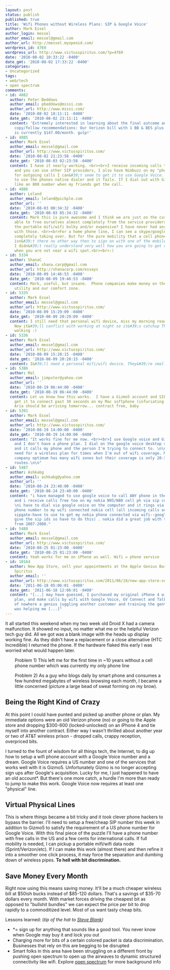 ```yaml
---
layout: post
status: publish
published: true
title: 'Wifi Phones without Wireless Plans: SIP & Google Voice'
author: Mark Essel
author_login: messel
author_email: messel@gmail.com
author_url: http://messel.myopenid.com/
wordpress_id: 4769
wordpress_url: http://www.victusspiritus.com/?p=4769
date: '2010-08-02 10:33:22 -0400'
date_gmt: '2010-08-02 17:33:22 -0400'
categories:
- Uncategorized
tags:
- web/tech
- open spectrum
comments:
- id: 4882
  author: Peter Beddows
  author_email: pbeddows@missi.com
  author_url: http://www.missi.com/
  date: '2010-08-02 18:11:11 -0400'
  date_gmt: '2010-08-02 23:11:11 -0400'
  content: 'Extremely interested in learning about the final outcome and simple to
    copy/follow recommendations: Our Verizon bill with 1 BB & BES plus 1 other cell
    is currently $147.00/month. gulp!'
- id: 4885
  author: Mark Essel
  author_email: messel@gmail.com
  author_url: http://www.victusspiritus.com/
  date: '2010-08-02 21:23:58 -0400'
  date_gmt: '2010-08-03 02:23:58 -0400'
  content: I have it nearly working. <br><br>I receive incoming calls to Gizmo5 fine
    and you can use other SIP providers, I also have Nimbuzz on my "phone".<br><br>But
    for outgoing calls I can&#39;t seem to get it to use Google Voice. GVoice tries
    to use the phones native dialer and it fails. If I dial out with Gimzo5 it looks
    like an 800 number when my friends get the call.
- id: 4886
  author: Leland
  author_email: leland@pickple.com
  author_url: ''
  date: '2010-08-03 00:34:32 -0400'
  date_gmt: '2010-08-03 05:34:32 -0400'
  content: Mark this is pure awesome and I think we are just on the cusp of being
    able to free ourselves almost completely from the service providers.<br><br>Is
    the portable mifi/wifi bulky and/or expensive? I have never had any experience
    with those. <br><br>For a home phone line, I can see a skype/google voice phone
    completely taking over. But for the pure mobility that a cell phone should offer,
    isn&#39;t there no other way then to sign on with one of the mobile carriers?
    I didn&#39;t really understand very well how you are going to get connectivity
    when you are not near a wifi spot.<br><br>:)
- id: 5334
  author: ShanaC
  author_email: shana.carp@gmail.com
  author_url: http://shanacarp.com/essays
  date: '2010-08-09 14:46:53 -0400'
  date_gmt: '2010-08-09 19:46:53 -0400'
  content: Mark, useful, but insane.  Phone companies make money on their lack of
    utility and our comfort zone.
- id: 5335
  author: Mark Essel
  author_email: messel@gmail.com
  author_url: http://www.victusspiritus.com/
  date: '2010-08-09 15:29:09 -0400'
  date_gmt: '2010-08-09 20:29:09 -0400'
  content: I still need that personal wifi device, miss my morning reading AVC Mon-Wed.
    Now it&#39;ll conflict with working at night so it&#39;s catchup Thursdays after
    walking :)
- id: 5336
  author: Mark Essel
  author_email: messel@gmail.com
  author_url: http://www.victusspiritus.com/
  date: '2010-08-09 15:28:15 -0400'
  date_gmt: '2010-08-09 20:28:15 -0400'
  content: I&#39;ll need a personal mifi/wifi device. They&#39;re small now.
- id: 5386
  author: Mal
  author_email: jimpster@yahoo.com
  author_url: ''
  date: '2010-08-19 06:44:00 -0400'
  date_gmt: '2010-08-19 06:44:00 -0400'
  content: Let us know how this works.  I have a Gizmo5 account and SIP but can't
    get it to connect past 30 seconds on my Mac softphone (infuriating!).  My HTC
    Aria should be arriving tomorrow... contract free, baby
- id: 5391
  author: Mark Essel
  author_email: messel@gmail.com
  author_url: http://www.victusspiritus.com/
  date: '2010-08-19 14:00:00 -0400'
  date_gmt: '2010-08-19 14:00:00 -0400'
  content: "It works fine for me now. <br><br>I use Google voice and Gizmo5 over wifi
    and I don't have a phone plan. I dial on the google voice desktop view web page
    and it calls my phone and the person I'm trying to connect to. \n\nI feel the
    need for a wireless plan for times when I'm out of wifi coverage. My local cable
    company optimum has many wifi zones but their coverage is only 20-30% of my walking
    routes.\n\n"
- id: 5487
  author: Ashkabg
  author_email: ashkabg@yahoo.com
  author_url: ''
  date: '2010-08-24 23:40:00 -0400'
  date_gmt: '2010-08-24 23:40:00 -0400'
  content: "i have managed to use google voice to call ANY phone in the US for free
    and i receive calls free too on my nokia N95/N80 cell ph via sip configurations.
    \ni have to dial via google voice on the computer and it rings via my sipgate.com
    phone number to my wifi connected nokia cell (all incoming calls are free via
    sipgate-have to use to get my nokia phone connected via wifi--google does not
    give the sip ids so have to do this) . nokia did a great job with these models
    from 2007-2008."
- id: 5488
  author: Mark Essel
  author_email: messel@gmail.com
  author_url: http://www.victusspiritus.com/
  date: '2010-08-25 01:23:00 -0400'
  date_gmt: '2010-08-25 01:23:00 -0400'
  content: Yeah works for me on iPhone as well. Wifi = phone service
- id: 10164
  author: New App Store, sell your appointments at the Apple Genius Bar &mdash; Victus
    Spiritus
  author_email: ''
  author_url: http://www.victusspiritus.com/2011/06/18/new-app-store-sell-your-appointments-at-the-apple-genius-bar/
  date: '2011-06-18 05:06:01 -0400'
  date_gmt: '2011-06-18 12:06:01 -0400'
  content: "[...] may have guessed, I purchased my original iPhone 4 without a data
    plan, and make calls by wifi with Google Voice, GV Connect and Talkatone. Out
    of nowhere a genius juggling another customer and training the gentleman that
    was helping me [...]"
---
```

<p>It all started this weekend when my two week old Droid X had a camera malfunction. It showed no input, no matter what me or the helpful Verizon tech guy did. All we got was a blank image with the heads up display working fine. As they didn't have a replacement or a close alternative (HTC Incredible) I returned the phone. If the hardware flaked this early I was worried what would happen later.</p>
<p style="padding-left: 30px;">Problem 1) This left me for the first time in ~10 years without a cell phone number which was currently my only phone line</p>
<p style="padding-left: 30px;">Problem 2) As a guy who blogs daily by smart phone and consumes a few hundred megabytes of wireless browsing each month, I became a little concerned (picture a large bead of sweat forming on my brow).</p>
<h2>Being the Right Kind of Crazy</h2>
<p>At this point I could have punted and picked up another phone or plan. My immediate options were an old Verizon phone (no) or going to the Apple store and dropping $300-600 (locked-unlocked) on an iPhone 4 and tie myself into another contract. Either way I wasn't thrilled about another year or two of AT&amp;T wireless prison - dropped calls, crappy reception, overpriced bits.</p>
<p>I turned to the fount of wisdom for all things tech, the Internet, to dig up how to setup a wifi phone account with a Google Voice number and a dream. Google Voice requires a US number and one of the services that works well with it is Gizmo5. Unfortunately Gizmo is no longer accepting sign ups after Google's acquisition. Lucky for me, I just happened to have an old account*. But there's one more catch, a hurdle I'm more than ready to jump to make this work. Google Voice now requires at least one "physical" line.</p>
<h2>Virtual Physical Lines</h2>
<p>This is where things became a bit tricky and it took clever phone hackers to bypass the barrier.  I'll need to setup a free/cheap SIP number this week in addition to Gizmo5 to satisfy the requirement of a US phone number for Google Voice. With this final piece of the puzzle I'll have a phone number with free calls in the US and a few cents for international calls. If full mobility is needed, I can pickup a portable mifi/wifi data node (Sprint/Verizon/etc). If I can make this work (almost there) and then refine it into a smoother one click process, it may force the separation and dumbing down of wireless pipes. <strong>To hell with bit discrimination.</strong></p>
<h2>Save Money Every Month</h2>
<p>Right now using this means saving money. It'll be a much cheaper wireless bill at $50ish bucks instead of $85-120 dollars. That's a savings of $35-70 dollars every month. With market forces driving the cheapest bit as opposed to "bullshit bundles" we can expect the price per bit to drop rapidly to a commoditized level. Most of us want tasty cheap bits.</p>
<p>Lessons learned: (<em>tip of the hat to <a href="http://www.steveblank.com">Steve Blank</a>)<a href="http://www.steveblank.com"><br />
</a></em></p>
<ul>
<li>*= sign up for anything that sounds like a good tool. You never know when Google may buy it and lock you out</li>
<li>Charging more for bits of a certain colored packet is data discrimination. Businesses that rely on this are begging to be disrupted</li>
<li>Smart folks in this area have been struggling on a different front by pushing open spectrum to open up the airwaves to dynamic structured connectivity like wifi. Explore <a href="http://www.victusspiritus.com/tag/open-spectrum">open spectrum</a> for more background info</li>
</ul>
